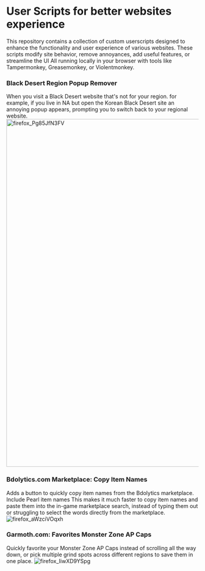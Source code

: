 # User Scripts for better websites experience
This repository contains a collection of custom userscripts designed to enhance the functionality and user experience of various websites. These scripts modify site behavior, remove annoyances, add useful features, or streamline the UI
All running locally in your browser with tools like Tampermonkey, Greasemonkey, or Violentmonkey.

###  Black Desert Region Popup Remover
When you visit a Black Desert website that's not for your region. for example, if you live in NA but open the Korean Black Desert site an annoying popup appears, prompting you to switch back to your regional website.
<img width="1919" height="909" alt="firefox_Pg85JfN3FV" src="https://github.com/user-attachments/assets/16205b1a-5be3-4502-ba04-91b07118d7f3" />


###  Bdolytics.com Marketplace: Copy Item Names
Adds a button to quickly copy item names from the Bdolytics marketplace. Include Pearl item names
This makes it much faster to copy item names and paste them into the in-game marketplace search, instead of typing them out or struggling to select the words directly from the marketplace.
![firefox_aWzciVOqxh](https://github.com/user-attachments/assets/a4243cd2-dca1-47f9-87a1-f56f1a7cbaa6)

###  Garmoth.com: Favorites Monster Zone AP Caps
Quickly favorite your Monster Zone AP Caps instead of scrolling all the way down, or pick multiple grind spots across different regions to save them in one place.
![firefox_IiwXD9YSpg](https://github.com/user-attachments/assets/1e63e4b5-dae1-4ff0-ae4f-3cdb0b065c18)
